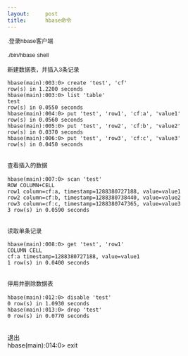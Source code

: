 ```yaml
---
layout:     post
title:      hbase命令
---
```

<div id="article_content" class="article_content clearfix csdn-tracking-statistics" data-pid="blog" data-mod="popu_307" data-dsm="post">
								            <link rel="stylesheet" href="https://csdnimg.cn/release/phoenix/template/css/ck_htmledit_views-f76675cdea.css">
						<div class="htmledit_views" id="content_views">
                
<p style="font-size:13px;line-height:19.5px;font-family:Verdana, Geneva, Arial, Helvetica, sans-serif;">
.登录hbase客户端</p>
<p style="font-size:13px;line-height:19.5px;font-family:Verdana, Geneva, Arial, Helvetica, sans-serif;">
./bin/hbase shell<br></p>
<p style="font-size:13px;line-height:19.5px;font-family:Verdana, Geneva, Arial, Helvetica, sans-serif;">
<span style="font-family:Verdana, Geneva, Arial, Helvetica, sans-serif;font-size:13px;line-height:19.5px;">新建数据表，并插入3条记录 </span><br></p>
<p style="font-size:13px;line-height:19.5px;font-family:Verdana, Geneva, Arial, Helvetica, sans-serif;">
<span style="font-family:Verdana, Geneva, Arial, Helvetica, sans-serif;font-size:13px;line-height:19.5px;"></span></p><pre><code class="language-html">hbase(main):003:0&gt; create 'test', 'cf' 
row(s) in 1.2200 seconds 
hbase(main):003:0&gt; list 'table' 
test 
row(s) in 0.0550 seconds 
hbase(main):004:0&gt; put 'test', 'row1', 'cf:a', 'value1' 
row(s) in 0.0560 seconds 
hbase(main):005:0&gt; put 'test', 'row2', 'cf:b', 'value2' 
row(s) in 0.0370 seconds 
hbase(main):006:0&gt; put 'test', 'row3', 'cf:c', 'value3' 
row(s) in 0.0450 seconds</code></pre><br><span style="font-family:Verdana, Geneva, Arial, Helvetica, sans-serif;font-size:13px;line-height:19.5px;">查看插入的数据</span><br><p style="font-size:13px;line-height:19.5px;font-family:Verdana, Geneva, Arial, Helvetica, sans-serif;">
<span style="font-family:Verdana, Geneva, Arial, Helvetica, sans-serif;font-size:13px;line-height:19.5px;"><span style="font-family:Verdana, Geneva, Arial, Helvetica, sans-serif;font-size:13px;line-height:19.5px;"></span></span></p><pre><code class="language-html">hbase(main):007:0&gt; scan 'test' 
ROW COLUMN+CELL 
row1 column=cf:a, timestamp=1288380727188, value=value1 
row2 column=cf:b, timestamp=1288380738440, value=value2 
row3 column=cf:c, timestamp=1288380747365, value=value3 
3 row(s) in 0.0590 seconds</code></pre><br><span style="font-family:Verdana, Geneva, Arial, Helvetica, sans-serif;font-size:13px;line-height:19.5px;">读取单条记录 </span><br><p style="font-size:13px;line-height:19.5px;font-family:Verdana, Geneva, Arial, Helvetica, sans-serif;">
<span style="font-family:Verdana, Geneva, Arial, Helvetica, sans-serif;font-size:13px;line-height:19.5px;"><span style="font-family:Verdana, Geneva, Arial, Helvetica, sans-serif;font-size:13px;line-height:19.5px;"><span style="font-family:Verdana, Geneva, Arial, Helvetica, sans-serif;font-size:13px;line-height:19.5px;"></span></span></span></p><pre><code class="language-html">hbase(main):008:0&gt; get 'test', 'row1' 
COLUMN CELL 
cf:a timestamp=1288380727188, value=value1 
1 row(s) in 0.0400 seconds</code></pre><br><span style="font-family:Verdana, Geneva, Arial, Helvetica, sans-serif;font-size:13px;line-height:19.5px;">停用并删除数据表 </span><br><p style="font-size:13px;line-height:19.5px;font-family:Verdana, Geneva, Arial, Helvetica, sans-serif;">
<span style="font-family:Verdana, Geneva, Arial, Helvetica, sans-serif;font-size:13px;line-height:19.5px;"><span style="font-family:Verdana, Geneva, Arial, Helvetica, sans-serif;font-size:13px;line-height:19.5px;"><span style="font-family:Verdana, Geneva, Arial, Helvetica, sans-serif;font-size:13px;line-height:19.5px;"><span style="font-family:Verdana, Geneva, Arial, Helvetica, sans-serif;font-size:13px;line-height:19.5px;"></span></span></span></span></p><pre><code class="language-html">hbase(main):012:0&gt; disable 'test' 
0 row(s) in 1.0930 seconds 
hbase(main):013:0&gt; drop 'test' 
0 row(s) in 0.0770 seconds</code></pre><br>
退出 <br>
hbase(main):014:0&gt; exit<br>            </div>
                </div>
